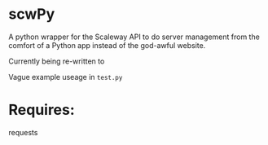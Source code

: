 # scwPy
A python wrapper for the Scaleway API to do server management from the comfort of a Python app instead of the god-awful website. 

Currently being re-written to  

Vague example useage in `test.py`

# Requires:
requests
